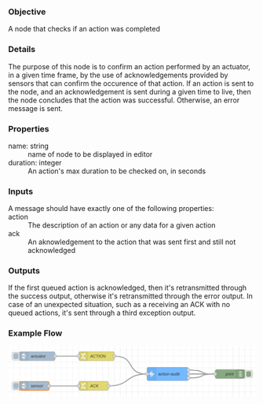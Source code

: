 ### Objective

A node that checks if an action was completed

### Details

The purpose of this node is to confirm an action performed by an actuator, in a given time frame, by the use of acknowledgements provided by sensors that can confirm the occurence of that action. If an action is sent to the node, and an acknowledgement is sent during a given time to live, then the node concludes that the action was successful. Otherwise, an error message is sent.

### Properties

<dl class="message-properties">

<dt>name<span class="property-type">: string</span></dt>

<dd>name of node to be displayed in editor</dd>

<dt>duration<span class="property-type">: integer</span></dt>

<dd>An action's max duration to be checked on, in seconds</dd>

</dl>

### Inputs

<dl class="message-properties">
A message should have exactly one of the following properties:

<dt>action</dt>

<dd>The description of an action or any data for a given action</dd>

<dt>ack</dt>

<dd>
    An aknowledgement to the action that was sent first and still not
    acknowledged
</dd>

</dl>

### Outputs

<dl class="message-properties">If the first queued action is acknowledged, then it's retransmitted through the success output, otherwise it's retransmitted through the error output. In case of an unexpected situation, such as a receiving an ACK with no queued actions, it's sent through a third exception output.</dl>

### Example Flow

![](../samples/action-audit.png)
